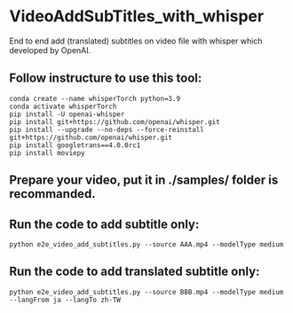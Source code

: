 # VideoAddSubTitles_with_whisper
End to end add (translated) subtitles on video file with whisper which developed by OpenAI.

## Follow instructure to use this tool:
    conda create --name whisperTorch python=3.9
    conda activate whisperTorch
    pip install -U openai-whisper
    pip install git+https://github.com/openai/whisper.git 
    pip install --upgrade --no-deps --force-reinstall git+https://github.com/openai/whisper.git
    pip install googletrans==4.0.0rc1
    pip install moviepy

## Prepare your video, put it in ./samples/ folder is recommanded.

## Run the code to add subtitle only:
    python e2e_video_add_subtitles.py --source AAA.mp4 --modelType medium

## Run the code to add translated subtitle only:
    python e2e_video_add_subtitles.py --source BBB.mp4 --modelType medium --langFrom ja --langTo zh-TW
